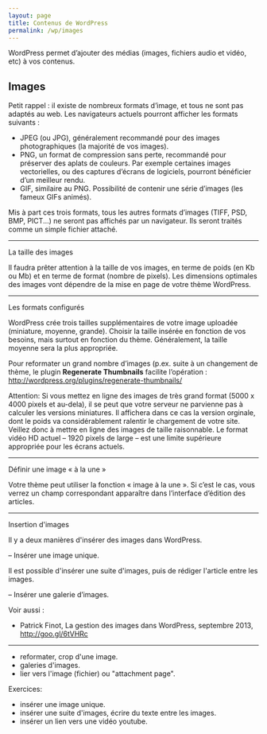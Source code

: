```yaml
---
layout: page
title: Contenus de WordPress
permalink: /wp/images
---
```


WordPress permet d’ajouter des médias (images, fichiers audio et vidéo, etc) à vos contenus.

Images
---

Petit rappel : il existe de nombreux formats d’image, et tous ne sont pas adaptés au web. Les navigateurs actuels pourront afficher les formats suivants : 

* JPEG (ou JPG), généralement recommandé pour des images photographiques (la majorité de vos images). 
* PNG, un format de compression sans perte, recommandé pour préserver des aplats de couleurs. Par exemple certaines images vectorielles, ou des captures d’écrans de logiciels, pourront bénéficier d’un meilleur rendu.
* GIF, similaire au PNG. Possibilité de contenir une série d’images (les fameux GIFs animés).

Mis à part ces trois formats, tous les autres formats d’images (TIFF, PSD, BMP, PICT...) ne seront pas affichés par un navigateur. Ils seront traités comme un simple fichier attaché.

***

La taille des images

Il faudra prêter attention à la taille de vos images, en terme de poids (en Kb ou Mb) et en terme de format (nombre de pixels).
Les dimensions optimales des images vont dépendre de la mise en page de votre thème WordPress.

***

Les formats configurés

WordPress crée trois tailles supplémentaires de votre image uploadée (miniature, moyenne, grande). Choisir la taille insérée en fonction de vos besoins, mais surtout en fonction du thème. Généralement, la taille moyenne sera la plus appropriée.

Pour reformater un grand nombre d’images (p.ex. suite à un changement de thème, le  plugin **Regenerate Thumbnails** facilite l’opération :
http://wordpress.org/plugins/regenerate-thumbnails/

Attention: Si vous mettez en ligne des images de très grand format (5000 x 4000 pixels et au-dela), il se peut que votre serveur ne parvienne pas à calculer les versions miniatures. Il affichera dans ce cas la version orginale, dont le poids va considérablement ralentir le chargement de votre site. Veillez donc à mettre en ligne des images de taille raisonnable. Le format vidéo HD actuel – 1920 pixels de large – est une limite supérieure appropriée pour les écrans actuels.

***

Définir une image « à la une »

Votre thème peut utiliser la fonction « image à la une ». Si c’est le cas, vous verrez un champ correspondant apparaître dans l’interface d’édition des articles. 

***

Insertion d'images

Il y a deux manières d'insérer des images dans WordPress.

– Insérer une image unique.

Il est possible d'insérer une suite d'images, puis de rédiger l'article entre les images.

– Insérer une galerie d’images.

Voir aussi : 

* Patrick Finot, La gestion des images dans WordPress, septembre 2013, http://goo.gl/6tVHRc 

***

- reformater, crop d'une image.
- galeries d'images.
- lier vers l'image (fichier) ou "attachment page".

Exercices: 

* insérer une image unique.
* insérer une suite d'images, écrire du texte entre les images.
* insérer un lien vers une vidéo youtube.